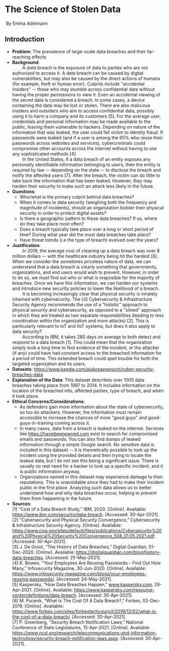 # The Science of Stolen Data
&nbsp;By Emma Adelmann<br>

## Introduction

* **Problem**: The prevalence of large-scale data breaches and their far-reaching effects
* **Background**: <br>
&emsp;&emsp;
A *data breach* is the exposure of data to parties who are not authorized to access it. A data breach can be caused by digital vulnerabilities, but may also be caused by the direct actions of humans (for example, theft or human error). Culprits include "accidental insiders" -- those who may stumble across confidential data without having the proper permissions to view it. Even an accidental viewing of the secret data is considered a breach. In some cases, a device containing the data may be lost or stolen. There are also malicious insiders and outsiders who aim to access confidential data, possibly using it to harm a company and its customers [5]. For the average user, credentials and personal information may be made available to the public, leaving them vulnerable to hackers. Depending on nature of the information that was leaked, the user could fall victim to identity fraud. If passwords were leaked (and if a user is among the 65% who reuse their passwords across websites and services), cybercriminals could compromise other accounts across the internet without having to use any sophisticated methods [4].<br>
&emsp;&emsp;
In the United States, if a data breach of an entity exposes any personally identifiable information belonging to users, then the entity is required by law -- depending on the state -- to disclose the breach and notify the affected users [7]. After the breach, the victim can do little to take back the information that has been leaked. However, they may harden their security to make such an attack less likely in the future.
* **Questions**:
    - Who/what is the primary culprit behind data breaches?
    - When it comes to data security (weighing both the frequency and magnitude of incidents), should an organization bolster their physical security in order to protect digital assets?
    - Is there a geographic pattern to these data breaches? If so, where do they take place most often?
    - Does a breach typically take place over a long or short period of time? During what year did the most data breaches take place?
    - Have threat trends (i.e the type of breach) evolved over the years?
* **Justification**: <br>
&emsp;&emsp;
In 2019, the average cost of cleaning up a data breach was over 8 million dollars -- with the healthcare industry being hit the hardest [6]. When we consider the sometimes priceless nature of data, we can understand that a data breach is clearly something that governments, organizations, and end users would wish to prevent. However, in order to do so, we must find out who or what is resposible for the majority of breaches. Once we have this information, we can harden our systems and introduce new security policies to lower the likelihood of a breach.<br>
&emsp;&emsp;
It is becoming increasingly clear that physical security is innately intwined with cybersecurity. The US Cybersecurity & Infrastructure Security Agency recommends the use of a "holistic" approach to physical security and cybersecurity, as opposed to a "siloed" approach in which they are treated as two separate responsibilities (leading to less coordination within the organization and more attacks) [2]. This is particularly relevant to IoT and IIoT systems, but does it also apply to data security?<br>
&emsp;&emsp;
According to IBM, it takes 280 days on average to both detect and respond to a data breach [1]. This could mean that the organization simply took a long time to find evidence of the incident, or the attacker (if any) could have had constant access to the breached information for a period of time. This extended breach could spell trouble for both the targeted organization and its users.
* **Datasets**: https://www.kaggle.com/alukosayoenoch/cyber-security-breaches-data
* **Explanation of the Data**: This dataset describes over 1000 data breaches taking place from 1997 to 2014. It includes information on the location of the breached info, affected parties, type of breach, and when it took place. 
* **Ethical Concerns/Considerations**:
    - As defenders gain more information about the state of cybersecurity, so too do attackers. However, the information must remain accessible to increase the chances of more "good guys" and good-guys-in-training coming across it.
    - In many cases, data from a breach is leaked on the internet. Services like https://haveibeenpwned.com exist to search for compromised emails and passwords. You can also find dumps of leaked information through a simple Google search. No sensitive data is included in this dataset -- it is theoretically possible to look up the incident using the provided details and then trying to locate the leaked data, but I do not see this being a significant issue. There is usually no real need for a hacker to look up a specific incident, and it is public information anyway.
    - Organizations named in this dataset may experience damage to their reputations. This is unavoidable since they had to make their incident public in the first place. Analyzing such data allows us to better understand how and why data breaches occur, helping to prevent them from happening in the future.
* **Sources**:<br>
[1] “Cost of a Data Breach Study,” IBM, 2020. [Online]. Available: https://www.ibm.com/security/data-breach. [Accessed: 30-Apr-2021]. <br>
[2] “Cybersecurity and Physical Security Convergence,” Cybersecurity & Infrastructure Security Agency. [Online]. Available: https://www.cisa.gov/sites/default/files/publications/Cybersecurity%20and%20Physical%20Security%20Convergence_508_01.05.2021.pdf. [Accessed: 30-Apr-2021]. <br>
[3] J. De Groot, “The History of Data Breaches,” Digital Guardian, 01-Dec-2020. [Online]. Available: https://digitalguardian.com/blog/history-data-breaches. [Accessed: 25-May-2021].<br>
[4] K. Bowen, “Your Employees Are Reusing Passwords – Find Out How Many,” Infosecurity Magazine, 30-Jun-2020. [Online]. Available: https://www.infosecurity-magazine.com/blogs/your-employees-reusing-passwords/. [Accessed: 24-May-2021].<br>
[5] Kaspersky, “How Data Breaches Happen,” www.kaspersky.com, 26-Apr-2021. [Online]. Available: https://www.kaspersky.com/resource-center/definitions/data-breach. [Accessed: 30-Apr-2021]. <br>
[6] M. Puranik, “What Is The Cost Of A Data Breach?,” Forbes, 02-Dec-2019. [Online]. Available: https://www.forbes.com/sites/forbestechcouncil/2019/12/02/what-is-the-cost-of-a-data-breach/. [Accessed: 30-Apr-2021]. <br>
[7] P. Greenberg, “Security Breach Notification Laws,” National Conference of State Legislatures, 15-Apr-2021. [Online]. Available: https://www.ncsl.org/research/telecommunications-and-information-technology/security-breach-notification-laws.aspx. [Accessed: 30-Apr-2021]. <br>
